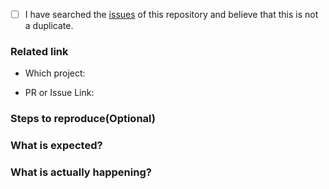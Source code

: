 - [ ] I have searched the [issues](https://github.com/pingcap-incubator/cherry-bot/issues) of this repository and believe that this is not a duplicate.

### Related link

- Which project: <!-- TiKV/TiDB/... -->

- PR or Issue Link: <!-- pingcap/tidb#18217 -->

### Steps to reproduce(Optional)

### What is expected?

### What is actually happening?